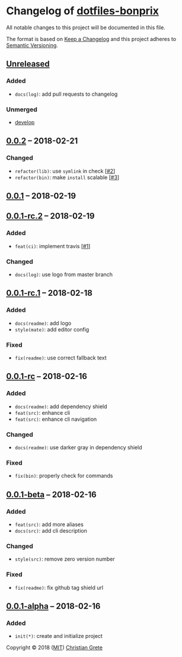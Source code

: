 # Changelog of [dotfiles-bonprix][github-url]

All notable changes to this project will be documented in this file.

The format is based on [Keep a Changelog][keep-a-changelog-url] and this project adheres to [Semantic Versioning][semver-url].

## [Unreleased]

### Added

- `docs(log)`: add pull requests to changelog

### Unmerged

- [develop]

## [0.0.2] – 2018-02-21

### Changed

- `refactor(lib)`: use `symlink` in check [[#2](https://github.com/ChristianGrete/dotfiles-bonprix/pull/2)]
- `refactor(bin)`: make `install` scalable [[#3](https://github.com/ChristianGrete/dotfiles-bonprix/pull/3)]

## [0.0.1] – 2018-02-19

## [0.0.1-rc.2] – 2018-02-19

### Added

- `feat(ci)`: implement travis [[#1](https://github.com/ChristianGrete/dotfiles-bonprix/pull/1)]

### Changed

- `docs(log)`: use logo from master branch

## [0.0.1-rc.1] – 2018-02-18

### Added

- `docs(readme)`: add logo
- `style(mate)`: add editor config

### Fixed

- `fix(readme)`: use correct fallback text

## [0.0.1-rc] – 2018-02-16

### Added

- `docs(readme)`: add dependency shield
- `feat(src)`: enhance cli
- `feat(src)`: enhance cli navigation

### Changed

- `docs(readme)`: use darker gray in dependency shield

### Fixed

- `fix(bin)`: properly check for commands

## [0.0.1-beta] – 2018-02-16

### Added

- `feat(src)`: add more aliases
- `docs(src)`: add cli description

### Changed

- `style(src)`: remove zero version number

### Fixed

- `fix(readme)`: fix github tag shield url

## [0.0.1-alpha] – 2018-02-16

### Added

- `init(*)`: create and initialize project

[Unreleased]: https://github.com/ChristianGrete/dotfiles-bonprix/compare/0.0.2...master
[0.0.2]: https://github.com/ChristianGrete/dotfiles-bonprix/compare/0.0.1...0.0.2
[0.0.1]: https://github.com/ChristianGrete/dotfiles-bonprix/compare/0.0.1-rc.2...0.0.1
[0.0.1-rc.2]: https://github.com/ChristianGrete/dotfiles-bonprix/compare/0.0.1-rc.1...0.0.1-rc.2
[0.0.1-rc.1]: https://github.com/ChristianGrete/dotfiles-bonprix/compare/0.0.1-rc...0.0.1-rc.1
[0.0.1-rc]: https://github.com/ChristianGrete/dotfiles-bonprix/compare/0.0.1-beta...0.0.1-rc
[0.0.1-beta]: https://github.com/ChristianGrete/dotfiles-bonprix/compare/0.0.1-alpha...0.0.1-beta
[0.0.1-alpha]: https://github.com/ChristianGrete/dotfiles-bonprix/compare/0bb20f14967d5cd5a1d6c1e93ad398c24ced59b9...0.0.1-alpha
[develop]: https://github.com/ChristianGrete/dotfiles-bonprix/compare/master...develop

Copyright © 2018 ([MIT](LICENSE.md)) [Christian Grete](https://christiangrete.com)

[github-url]: https://github.com/ChristianGrete/dotfiles-bonprix
[keep-a-changelog-url]: http://keepachangelog.com/en/1.0.0/
[semver-url]: http://semver.org/spec/v2.0.0.html